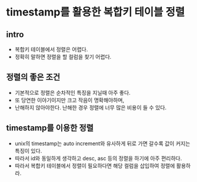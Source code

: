 # timestamp를 활용한 복합키 테이블 정렬

## intro
* 복합키 테이블에서 정렬은 어렵다.
* 정확히 말하면 정렬을 할 컬럼을 찾기 어렵다.

## 정렬의 좋은 조건
* 기본적으로 정렬은 순차적인 특징을 지닐때 아주 좋다.
* 또 당연한 이야기이지만 크고 작음이 명확해야하며, 
* 난해하지 않아야한다. 난해한 경우 정렬에 너무 많은 비용이 들 수 있다.

## timestamp를 이용한 정렬
* unix의 timestamp는 auto increment와 유사하게 뒤로 가면 갈수록 값이 커지는 특징이 있다. 
* 따라서 id와 동일하게 생각하고 desc, asc 등의 정렬을 하기에 아주 편리하다.
* 따라서 복합키 테이블에서 정렬이 필요하다면 해당 컬럼을 삽입하여 정렬에 활용하라. 